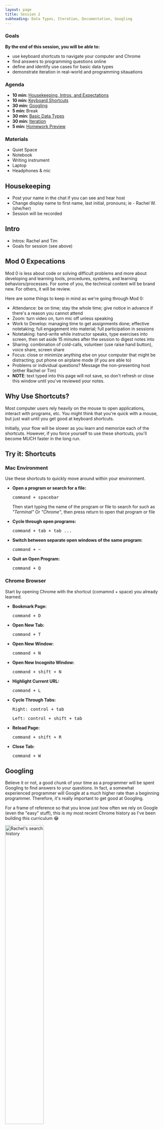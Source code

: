 ```yaml
---
layout: page
title: Session 2
subheading: Data Types, Iteration, Documentation, Googling
---
```


<div class="goals-agenda">
  <div>
    <h3>Goals</h3>
    <strong>By the end of this session, you will be able to:</strong>
    <ul>
      <li>use keyboard shortcuts to navigate your computer and Chrome</li>
      <li>find answers to programming questions online</li>
      <li>define and identify use cases for basic data types</li>
      <li>demonstrate iteration in real-world and programming sitauations</li>
    </ul>
  </div>
  <div>
    <h3>Agenda</h3>
    <ul>
      <li><strong>10 min: </strong><a href="#intro">Housekeeping, Intros, and Expectations</a></li>
      <li><strong>10 min: </strong><a href="#shortcuts">Keyboard Shortcuts</a></li>
      <li><strong>30 min: </strong><a href="#findinganswers">Googling</a></li>
      <li><strong>5 min: </strong>Break</li>
      <li><strong>30 min: </strong><a href="#datatypes">Basic Data Types</a></li>
      <li><strong>30 min: </strong><a href="#iteration">Iteration</a></li>
      <li><strong>5 min: </strong><a href="#homework">Homework Preview</a></li>
    </ul>
  </div>
  <div>
    <h3>Materials</h3>
    <ul>
      <li>Quiet Space</li>
      <li>Notebook</li>
      <li>Writing instrument</li>
      <li>Laptop</li>
      <li>Headphones & mic</li>
    </ul>
  </div>
</div>

<a name="intro"></a>
## Housekeeping 

* Post your name in the chat if you can see and hear host
* Change display name to first name, last initial, pronouns; ie - Rachel W. (she/her)
* Session will be recorded

## Intro

* Intros: Rachel and Tim
* Goals for session (see above)

## Mod 0 Expecations

Mod 0 is less about code or solving difficult problems and more about developing and learning tools, procedures, systems, and  learning behaviors/processes. For some of you, the technical content will be brand new. For others, it will be review. 

Here are some things to keep in mind as we're going through Mod 0:

- Attendance: be on time; stay the whole time; give notice in advance if there's a reason you cannot attend
- Zoom: turn video on, turn mic off unless speaking
- Work to Develop: managing time to get assignments done; effective notetaking; full engagement into material; full participation in sessions
- Notetaking: hand-write while instructor speaks, type exercises into screen, then set aside 15 minutes after the session to digest notes into 
- Sharing: combination of cold-calls, volunteer (use raise hand button), voice share, screen share
- Focus: close or minimize anything else on your computer that might be distracting; put phone on airplane mode (if you are able to)
- Problems or individual questions? Message the non-presenting host (either Rachel or Tim)
- **NOTE**: text typed into this page will not save, so don't refresh or close this window until you've reviewed your notes. 

<a name="shortcuts"></a>
## Why Use Shortcuts?

Most computer users rely heavily on the mouse to open applications, interact with programs, etc. You might think that you're quick with a mouse, but just wait until you get good at <span class="vocab">keyboard shortcuts</span>. 

Initially, your flow will be slower as you learn and memorize each of the shortcuts. However, if you force yourself to use these shortcuts, you'll become MUCH faster in the long run. 

<div class="try-it">
  <h2>Try it: Shortcuts</h2>
  <div class="flex-container tips">
    <div>
      <h3>Mac Environment</h3>
      <p>Use these shortcuts to quickly move around within your environment.</p>
      <ul>
        <li>
          <strong>Open a program or search for a file:</strong>
          <pre>command + spacebar</pre>
          <p>Then start typing the name of the program or file to search for such as 
            <i>"Terminal"</i> Or <i>"Chrome"</i>,
          then press return to open that program or file</p>
        </li>
        <li>
          <strong>Cycle through open programs:</strong>
          <pre>command + tab + tab ...</pre>
        </li>
        <li>
          <strong>Switch between separate open windows of the same program:</strong>
          <pre>command + ~</pre>
        </li>
        <li>
          <strong>Quit an Open Program:</strong>
          <pre>command + Q</pre>
        </li>  
      </ul>
    </div>
    <div>
      <h3>Chrome Browser</h3>
      <p>Start by opening Chrome with the shortcut (comamnd + space) you already learned.</p>
      <ul>
        <li>
          <strong>Bookmark Page:</strong>
          <pre>command + D</pre>
        </li>
        <li>
          <strong>Open New Tab:</strong>
          <pre>command + T</pre>
        </li>
        <li>
          <strong>Open New Window:</strong>
          <pre>command + N</pre>
        </li>
        <li>
          <strong>Open New Incognito Window:</strong>
          <pre>command + shift + N</pre>
        </li>
        <li>
          <strong>Highlight Current URL:</strong>
          <pre>command + L</pre>
        </li>
        <li>
          <strong>Cycle Through Tabs:</strong>
          <pre>Right: control + tab</pre>
          <pre>Left: control + shift + tab</pre>
        </li>
        <li>
          <strong>Reload Page:</strong>
          <pre>command + shift + R</pre>
        </li>
        <li>
          <strong>Close Tab:</strong>
          <pre>command + W</pre>
        </li> 
      </ul>
    </div>
  </div>
</div>

<a name="findinganswers"></a>
## Googling

Believe it or not, a good chunk of your time as a programmer will be spent Googling to find answers to your questions. In fact, a somewhat experienced programmer will Google at a much higher rate than a beginning programmer. Therefore, it's really important to get good at Googling. 

For a frame of reference so that you know just how often we rely on Google (even the "easy" stuff), this is my most recent Chrome history as I've been building this curriculum 😂

<img style="width: 50%" src="images/rachel_history.png" alt="Rachel's search history">

When I Google programming questions, I _usually_ include three things: 

<ol>
  <li>What I want to do (verb)</li>
  <li>to what thing (noun)</li>
  <li>using what language or tool</li>
</ol>

For example, if I wanted to add a thick green border to a heading on my webpage and I'm using plain CSS for styling, I might google this:

```
how to add border to heading css
```


<div class="things-to-note">
  <h4>Things to Note</h4>
  <ol>
    <li>If the question is generic to programming, replace the name of the langauge with "programming"</li>
    <li>If the thing you need to search is a definition (as opposed to how to do something), replace "how to" with "what is"</li>
    <li>While capitalization doesn't matter, word order does. Google will look for results where words are ordered or grouped the same way you had them in your search and prioritize those. For example, you get different results when you search "cheese pizza" compared to "pizza cheese"</li>
    <li><strong>SUPER IMPORTANT:</strong> You might not get the results you're looking for on the first go-around. </li>
  </ol>
</div>

<div class="try-it">
  <h2>Try It: Writing Google-able Phrases</h2>
  <p>Write out <strong>TWO</strong> Google-able search phrases for each of the following scenarios. Do not get hung up on being unfamiliar with the terminology for each scenario. We just want phrases to put into Google.</p>
  <p>I'm making a webpage using HTML and CSS, and my image is pressed right up to the edge of the window. I want some more space on the left side of the image so that it's not touching the browser window.</p>
  <textarea rows="2">
Phrase 1: 
Phrase 2: 
  </textarea>
  <p>In my JavaScript program, I need to capitalize the first letter of each word in a sentence.</p>
  <textarea rows="2">
Phrase 1: 
Phrase 2: 
  </textarea>
  <p>I'm building a game using Ruby and I have an array of six elements. I need to figure out how to get rid of the last three elements in the array.</p>
  <textarea rows="2">
Phrase 1: 
Phrase 2: 
  </textarea>
  <p>I am using Git for version control and made a typo in a commit message. I need to change it before I push my changes to GitHub.</p>
  <textarea rows="2">
Phrase 1: 
Phrase 2: 
  </textarea>
  <p>I got this error message when I ran my Ruby program and I don't know what it means or how to fix it: <em>"unterminated string meets end of file"</em></p>
  <textarea rows="2">
Phrase 1: 
Phrase 2: 
  </textarea>
  <p>I want to turn on the autosave feature in my text editor so that I don't have to remember to save each time I run my code.</p>
  <textarea rows="2">
Phrase 1: 
Phrase 2: 
  </textarea>
  <p>None of my JavaScript works in the browser even though I know my code is right. </p>
  <small>(This one doesn't really follow our pattern for Googling, but what might you search?)</small>
  <textarea rows="2">
Phrase 1: 
Phrase 2: 
  </textarea>
</div>

#### Sifting Through Results

Once you formulate a good Google search and receive your results, there are a few things you'll want to consider when determining which results to open. 

<ol>
  <li><strong>Posting Date:</strong> Programming languages and best practices change <strong>fast</strong>. Therefore, you want to make sure that you're getting the most up-to-date information. While there is no hard and fast rule for what is considered up-to-date, I generally avoid reading things that were posted more than two years ago. However, even things posted two years ago might be obsolete if you're working with a cutting-edge technology or langauge.</li>
  <li><strong>Example Code:</strong> The best resources generally include example code snippets that you can use to compare to your own code.</li>
  <li><strong>Description/Text:</strong> Along with code snippets, the best results are those that also include a simple description of what the code is doing.</li>
  <li><strong>Publisher:</strong> There are a lot of sites out there that are reputable and some where you'll need to use your best judgement. 
    <small>
    <ul>
      <li><strong><a href="http://ruby-doc.org" title="">ruby-doc.org</a></strong>: While the Ruby Docs are trusted, they can be somewhat difficult for beginners to navigate and understand</li>
      <li><strong><a href="http://developer.mozilla.org" title="">developer.mozilla.org</a></strong>: Considered some of the best information for HTML, CSS, JavaScript</li>
      <li><strong><a href="http://git-scm.com" title="">git-scm.com</a>, <a href="http://help.github.com" title="">help.github.com</a></strong>: Both Git and Github's official documentation</li>
      <li><strong>Official site for a specific tool or language</strong>: Good place to start if you have a question related to a library or framework</li>
      <li><strong>Stack Overflow</strong>: Stack Overflow is one of my personal favorite resources for getting unstuck; however, make sure to check that the question is actually the <strong>same question</strong> that you're asking, the answer is not <strong>outdated</strong>, and that the answer is <strong>upvoted</strong> multiple times. In addition, read the comments below the top answer to see if there is any new information or different scenarios that might fit your issue better.</li>
      <li><strong>W3 Schools</strong>: Generally considered behind-the-time and is unfortunately often the first result that appears when you search for front-end questions</li>
      <li><strong>Blog Posts</strong>: As a beginner (and even now!), I found a lot of answers through blog posts and tutorials. Again, watch the <strong>date</strong> on these posts and understand that these posts may or may not reflect best practices. </li>
      <li><strong>Videos</strong>: Video walk-throughs and tutorials are usually pretty great, but they can be time consuming if you're looing for a quick answer. Again, check the date of the post.</li>
    </ul>
    </small>
  </li>
  <li><strong>Question vs. Answer</strong>: If you're on a posting site, be sure that you read through the question, but look at <strong>code from the answer</strong>. Generally code from questions is incorrect.</li> 
</ol>

<div class="try-it">
  <h2>Try It: Sifting Through Results</h2>
  <p>I searched "how to center an image css" and got <a target="_blank" href="https://www.google.com/search?safe=active&ei=qN1EXNnoF-We0gKP2IOwAQ&q=how+to+center+an+image+css&oq=how+to+center+an+image+css&gs_l=psy-ab.3..0i7i30l10.11903.12880..12979...0.0..0.273.1042.3j2j2......0....1..gws-wiz.......0i71j0i13.eQptyPfOhmQ" title="">these Google results</a>.</p>

  <p>Go down the results list and, in the box below, jot down which results you would consider using to solve this problem. Be sure to visit the page to make sure it has code examples and a description.</p>
  <textarea rows="5"></textarea>
</div>

## BREAK

Turn off your mics and videos and walk away from the computer. Stand up, stretch, drink water. Do a few sit-ups, squats, push-ups, jumping jacks, arm circles, stress ball squeezes, or whatever else moves your body. 

<a name="datatypes"></a>
## Basic Data Types 

In most programming languages, you'll find the same basic <span class="vocab">data types</span>. A data type represents the kind of data that you can use in the programming language. In this section, we'll discuss five different basic data types that are applicable to both the front end and back end. 

#### Strings

Use your Googling skills to figure out <strong>what <span class="vocab">strings</span> are used for in programming</strong> and jot down your notes in the box below.

<textarea rows="4"></textarea>

<div class="toggle-show">
  Done? Click here to reveal.
  <div class="hidden">  
    <p> A <span class="vocab">string</span> is a data type used in programming, such as an integer and floating point unit, but is used to represent text rather than numbers. It is comprised of a set of characters that can also contain spaces and numbers. For example, the word "hamburger" and the phrase "I ate 3 hamburgers" are both strings. Even "12345" could be considered a string, if specified correctly. Typically, programmers must enclose strings in quotation marks for the data to recognized as a string and not a number or variable name.</p>
  </div>
</div>

<div class="try-it">
  <h2>Try It: Strings in a Grocery Shopping App</h2>
  <p>Imagine that you're making a grocery shopping application. What sorts of data would you use strings for?</p>
  <p> Here's one example to get you started: the name of the store would be a string.</p>
  <textarea rows="4"></textarea>
</div>


#### Integers and Floats

Use your Googling skills to figure out <strong>what <span class="vocab">integers</span> and <span class="vocab">floats</span> are used for in programming</strong> and jot down your notes in the box below.

<textarea rows="2">Integers: </textarea>
<textarea rows="2">Floats: </textarea>

<div class="toggle-show">
  Done? Click here to reveal.
  <div class="hidden">
    <p><strong><span class="vocab">Integer</span>:</strong> An integer is a whole number (not a fraction) that can be positive, negative, or zero. Therefore, the numbers 10, 0, -25, and 5,148 are all integers. Unlike floating point numbers, integers cannot have decimal places.</p>
    <p><strong><span class="vocab">Float</span>:</strong> As the name implies, floating point numbers are numbers that contain floating decimal points. For example, the numbers 5.5, 0.001, and -2,345.6789 are floating point numbers. Numbers that do not have decimal places are called integers.</p>
  </div>
</div>

<div class="try-it">
  <h2>Try It: Integers and Floats in a Grocery Shopping App</h2>
  <p>Think back to your shopping application. What sorts of data would be stored as an integer? What about a float?</p>
  <textarea rows="4"></textarea>
</div>

#### Booleans

Use your Googling skills to figure out <strong>what a <span class="vocab">boolean</span> value is used for in programming</strong> and jot down your notes in the box below.

<textarea rows="4"></textarea>

<div class="toggle-show">
  Done? Click here to reveal.
  <div class="hidden">
    <p>Boolean, or boolean logic, is a subset of algebra used for creating true/false statements. Boolean expressions use the operators AND, OR, and NOT to compare values and return a true or false result. These boolean operators are described in the following four examples:
    </p>
    <ul>
      <li>x AND y - returns True if both x and y are true; returns False if either x or y are false.</li>
      <li>x OR y - returns True if either x or y, or both x and y are true; returns False only if x and y are both false.</li>
      <li>NOT x - returns True if x is false (or null); returns False if x is true.</li>
    </ul>
  </div>
</div>

<div class="try-it">
  <h2>Try It: Booleans in a Grocery Shopping App</h2>
  <p>Why might you use a boolean in a shopping application?</p>
  <p> Here's one example: Whether a specific store is open</p>
  <textarea rows="4"></textarea>
</div>

#### Arrays

Use your Googling skills to figure out <strong>what an <span class="vocab">array</span> is used for in programming</strong> and jot down your notes in the box below.

<textarea rows="4"></textarea>

<div class="toggle-show">
  Done? Click here to reveal.
  <div class="hidden">
    <p>An <span class="vocab">array</span> is a data structure that contains a group of elements.</p> 
    <p>You can think of an array as a box or container. Instead of saying "I have a box full of shirts," you could say "I have an array of shirts." The phrase "a container of pencils" would become "an array of pencils."</p>
    <p>Typically, elements in an array are all of the same data type, such as an integer or string. Arrays are commonly used in computer programs to organize data so that a related set of values can be easily sorted or searched. For example, a search engine may use an array to store Web pages found in a search performed by the user. When displaying the results, the program will output one element of the array at a time. This may be done for a specified number of values or until all the values stored in the array have been output. While the program could create a new variable for each result found, storing the results in an array is much more efficient way to manage memory.</p>
    <p>An example of an array of <strong>integers: </strong><code>[76, 3, 45958, 329, 40, 3002]</code></p>
  </div>
</div>

<div class="try-it">
  <h2>Try It: Arrays in a Grocery Shopping App</h2>
  <p>What might you want to store in an array in your shopping app?</p>
  <p> Here's one example: past purchases</p>
  <textarea rows="4"></textarea>
</div>

#### Hashes or Objects

If you're in the front end program, we're going to call the next data type an <span class="vocab">object</span>. If you're in the back end program, we're going to call it a <span class="vocab">hash</span>. Use your Googling skills to search for <strong>what it is used for in programming</strong> and jot down your notes in the box below.

<textarea rows="4"></textarea>

<div class="toggle-show">
  Done? Click here to reveal.
  <div class="hidden">
    <p>A <span class="vocab">hash</span> or <span class="vocab">object</span> is a collection of key-value pairs. It is similar to an Array, except that indexing is done via arbitrary keys of any object type, not an integer index.</p>
    <p>Example with <strong>strings</strong> as both the key and value:<code>{ "key": "value" }</code></p>
    <p>Example with <strong>string</strong> as key and <strong>integer</strong> as value: <code>{ "student_count": 22 }</code></p>
  </div>
</div>

<div class="try-it">
  <h2>Try It: Hashes or Objects in a Grocery Shopping App</h2>
  <p>What might you want to store in a key-value format in your shopping app?</p>
  <p> Here's one example: employee counts per department (use keys for the departments in the store, use the values for the number of employees in each department)</p>
  <textarea rows="4"></textarea>
</div>

#### Syntax for Data Types

We will give you two examples of the syntax (one random example and one based on the grocery store examples) for each data type. Luckily for us, the syntax for these basic data typs is almost identical in Ruby and JavaScript. 

<div class="try-it">
  <h2>Try It: Syntax for Data Types</h2>
  <p>Use the text boxes below to write your own examples of strings, integers & floats, booleans, arrays, and hashes or objects, based on what you brainstormed for your grocery list.</p>
  
  <div class="flex-container">
    <div class="left">
      <h4>Strings</h4>
      <textarea rows="3"></textarea>
      <h4>Floats</h4>
      <textarea rows="3"></textarea>
      <h4>Arrays</h4>
      <textarea rows="3"></textarea>
    </div>
    <div>
      <h4>Integers</h4>
      <textarea rows="3"></textarea>
      <h4>Booleans</h4>
      <textarea rows="3"></textarea>
      <h4>Objects or Hashes</h4>
      <textarea rows="3"></textarea>
    </div>
  </div>
</div> 


<a name="iteration"></a>
## Iteration

Iteration (or looping for a specified number of times) is a process of repeating a task for each object in a collection. 

#### Iteration in Real Life

<table>
  <thead>
    <tr>
      <th>Scenario</th>
      <th>Collection</th>
      <th>For each...</th>
      <th>Do this:</th>
      <th>Then:</th>
    </tr>
  </thead>
  <tbody>
    <tr>
      <td>Grading papers</td>
      <td>papers</td>
      <td>paper</td>
      <td>
        <ol>
          <li>read through it</li>
          <li>mark the score on the top</li>
        </ol>
      </td>
      <td>repeat with next object</td>
    </tr>
    <tr>
      <td>Feeding shelter animals</td>
      <td>animals</td>
      <td>animal</td>
      <td>
        <ol>
          <li>open the cage</li>
          <li>refill the food bowl</li>
          <li>close the cage</li>
        </ol>
      </td>
      <td>repeat with next object</td>
    </tr>
    <tr>
      <td>Admitting patrons to a concert</td>
      <td>patrons</td>
      <td>patron</td>
      <td>
        <ol>
          <li>scan the ticket</li>
        </ol>
      </td>
      <td>repeat with next object</td>
    </tr>
  </tbody>
</table>

<div class="try-it">
  <h2>Try It: Iteration in Real Life</h2>
  <p>Brainstorm a real life scenarion that uses iteration. Fill out the table below and be ready to share.</p>
  <table>
    <thead>
      <tr>
        <th>Scenario</th>
        <th>Collection</th>
        <th>For each...</th>
        <th>Do this:</th>
        <th>Then:</th>
      </tr>
    </thead>
    <tbody>
      <tr>
        <td><textarea rows="4"></textarea></td>
        <td><textarea rows="4"></textarea></td>
        <td><textarea rows="4"></textarea></td>
        <td><textarea rows="4"></textarea></td>
        <td><textarea rows="4"></textarea></td>
      </tr>
    </tbody>
  </table>
</div>

#### Iteration in Programming

<table>
  <thead>
    <tr>
      <th>Scenario</th>
      <th>Collection</th>
      <th>For each...</th>
      <th>Do this:</th>
      <th>Then:</th>
    </tr>
  </thead>
  <tbody>
    <tr>
      <td>Sending a newsletter</td>
      <td>emails</td>
      <td>email address</td>
      <td>
        <ol>
          <li>send the newsletter to that email address</li>
        </ol>
      </td>
      <td>repeat with next object</td>
    </tr>
    <tr>
      <td>Formatting addresses</td>
      <td>addresses</td>
      <td>address</td>
      <td>
        <ol>
          <li>verify that it starts with a number</li>
          <li>capitalize the first letter of each word in street address</li>
          <li>capitalize the first letter of the city</li>
          <li>capitalize the two letters for state abbreviation</li>
          <li>check that zip code is 5 digits</li>
        </ol>
      </td>
      <td>repeat with next object</td>
    </tr>
  </tbody>
</table>

<div class="try-it">
  <h2>Try It: Iteration in Programming</h2>
  <p>Think back to your grocery store app. What is something you said you'd keep inside of an array? Why might you need to iterate over that collection? Jot down your scenario below.</p>
  <table>
    <thead>
      <tr>
        <th>Scenario</th>
        <th>Collection</th>
        <th>For each...</th>
        <th>Do this:</th>
        <th>Then:</th>
      </tr>
    </thead>
    <tbody>
      <tr>
        <td><textarea rows="4"></textarea></td>
        <td><textarea rows="4"></textarea></td>
        <td><textarea rows="4"></textarea></td>
        <td><textarea rows="4"></textarea></td>
        <td><textarea rows="4"></textarea></td>
      </tr>
    </tbody>
  </table>
</div>

#### Iteration Syntax

We'll go into breakout rooms to briefly discuss the syntax for iterating in Ruby and JavaScript. 

<div>
  Are you a <button class="iteration-toggle" id="fe-show">front end</button> or <button class="iteration-toggle" id="be-show">back end</button> student?
  <div class="hidden fe-iteration">
    <p>The code that you see below is written using JavaScript. This syntax is something that you'll see all over the place, so it's important to get used to it. You don't need to memorize every little symbol for now, but knowing how to explain the big pieces is important.</p>
    <h4>Example #1: Grading papers for five students</h4>
    <pre>var students = ['Megan', 'Jose', 'Xavier', 'Ali', 'Miriam'];

for (i = 0; i < students.length; i++) {
  console.log('Grading paper for: ' + students[i]);
};</pre>
    <h4>Example #2: Multiplying By Six</h4>
    <pre>var numbers = [7, 18, 23, 38, 41, 57, 65];

for (i = 0; i < numbers.length; i++) {
  console.log('The answer is: ' + numbers[i] * 6);
};</pre>
    <div class="try-it">
      <h2>Try It: Iteration Syntax</h2>
      <p>Fill in the missing pieces of the iteration example below:</p>
      <textarea rows="5">
var birthdayPeople = ['Bonnie', 'Justin', 'Daniel', 'Alejandra', 'Michael', 'Giselle'];

for (i = 0; i < _______; i++) {
   console.log('Happy Birthday, ' + ______);
};
      </textarea>
      <p>Use this box to describe what is happening:</p>
      <textarea rows="3">

      </textarea>
      <p>Fill in the missing pieces of the iteration example below:</p>
      <textarea rows="5">
var numbers = [2, 4, 6, 8, 10, 12, 14, 16];

for (_____; ______; _____) {
   console.log('The number minus one is ' + ______);
___
      </textarea>
      <p>Use this box to describe what is happening:</p>
      <textarea rows="3">

      </textarea>
    </div>
  </div>
  <div class="hidden be-iteration">
    <p>The code that you see below is written using Ruby. This syntax is something that you'll see all over the place, so it's important to get used to it. You don't need to memorize every little symbol for now, but knowing how to explain the big pieces is important.</p>
    <h4>Example #1: Grading papers for five students</h4>
    <pre>students = ["Megan", "Jose", "Xavier", "Ali", "Miriam"]

students.each do |student|
  puts "Grading paper for #{student}"
end
</pre>
    <h4>Example #2: Multiplying By Six</h4>
    <pre>numbers = [7, 18, 23, 38, 41, 57, 65]

numbers.each do |number|
  puts "The answer is #{number * 6}"
end
</pre>
    <div class="try-it">
      <h2>Try It: Iteration Syntax</h2>
      <p>Fill in the missing pieces of the iteration example below:</p>
      <textarea rows="5">
birthday_people = ["Bonnie", "Justin", "Daniel", "Alejandra", "Michael", "Giselle"]

birthday_people._____ do |_____|
    puts "Happy birthday, #{_______}!"
end
      </textarea>
      <p>Use this box to describe what is happening:</p>
      <textarea rows="3">

      </textarea>
      <p>Fill in the missing pieces of the iteration example below:</p>
      <textarea rows="5">
numbers = [2, 4, 6, 8, 10, 12, 14, 16]

______.each ___ |number|
    puts "The number minus one is #{_____}"
____
      </textarea>
      <p>Use this box to describe what is happening:</p>
      <textarea rows="3">

      </textarea>
    </div>
  </div>
</div>

## The End!

Take 15 minutes on your own to digest the content from this lesson, including the notes you wrote in the text boxes. 

In your notebook, jot down your thoughts: 

- What do I understand from today?
- When will I need what I just learned? 
- What questions do I still have? 
- What processes/behaviors did I exercise today? 

<a name="homework"></a>
## Homework

Find the homework in your Mod 0 Project Board. Contact Rachel or Tim if you're stuck.

